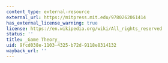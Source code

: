 ```yaml
---
content_type: external-resource
external_url: https://mitpress.mit.edu/9780262061414
has_external_license_warning: true
license: https://en.wikipedia.org/wiki/All_rights_reserved
status: ''
title: _Game Theory_
uid: 9fcd038e-1103-4325-b72d-9118e8314132
wayback_url: ''
---
```

